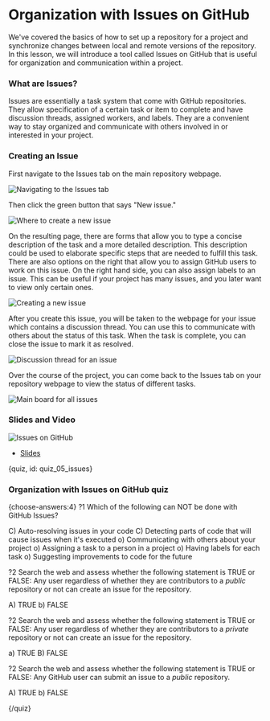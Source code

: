 # Organization with Issues on GitHub

We've covered the basics of how to set up a repository for a project and synchronize changes between local and remote versions of the repository. In this lesson, we will introduce a tool called Issues on GitHub that is useful for organization and communication within a project.

### What are Issues?

Issues are essentially a task system that come with GitHub repositories. They allow specification of a certain task or item to complete and have discussion threads, assigned workers, and labels. They are a convenient way to stay organized and communicate with others involved in or interested in your project.

### Creating an Issue

First navigate to the Issues tab on the main repository webpage.


![Navigating to the Issues tab](https://docs.google.com/presentation/d/1G8ftZ6_UzNyYfcDoLKHhp2GpDtd20cln0vnJpHiUpFE/export/png?id=1G8ftZ6_UzNyYfcDoLKHhp2GpDtd20cln0vnJpHiUpFE&pageid=g3917a587ee_0_0)

Then click the green button that says "New issue." 


![Where to create a new issue](https://docs.google.com/presentation/d/1G8ftZ6_UzNyYfcDoLKHhp2GpDtd20cln0vnJpHiUpFE/export/png?id=1G8ftZ6_UzNyYfcDoLKHhp2GpDtd20cln0vnJpHiUpFE&pageid=g3917a587ee_0_12)

On the resulting page, there are forms that allow you to type a concise description of the task and a more detailed description. This description could be used to elaborate specific steps that are needed to fulfill this task. There are also options on the right that allow you to assign GitHub users to work on this issue. On the right hand side, you can also assign labels to an issue. This can be useful if your project has many issues, and you later want to view only certain ones.


![Creating a new issue](https://docs.google.com/presentation/d/1G8ftZ6_UzNyYfcDoLKHhp2GpDtd20cln0vnJpHiUpFE/export/png?id=1G8ftZ6_UzNyYfcDoLKHhp2GpDtd20cln0vnJpHiUpFE&pageid=g3917a587ee_0_19)

After you create this issue, you will be taken to the webpage for your issue which contains a discussion thread. You can use this to communicate with others about the status of this task. When the task is complete, you can close the issue to mark it as resolved.


![Discussion thread for an issue](https://docs.google.com/presentation/d/1G8ftZ6_UzNyYfcDoLKHhp2GpDtd20cln0vnJpHiUpFE/export/png?id=1G8ftZ6_UzNyYfcDoLKHhp2GpDtd20cln0vnJpHiUpFE&pageid=g3917a587ee_0_30)

Over the course of the project, you can come back to the Issues tab on your repository webpage to view the status of different tasks.


![Main board for all issues](https://docs.google.com/presentation/d/1G8ftZ6_UzNyYfcDoLKHhp2GpDtd20cln0vnJpHiUpFE/export/png?id=1G8ftZ6_UzNyYfcDoLKHhp2GpDtd20cln0vnJpHiUpFE&pageid=g3917a587ee_0_44)

### Slides and Video

![Issues on GitHub](https://www.youtube.com/watch?v=f_SlMKNNmIA)

* [Slides](https://docs.google.com/presentation/d/1G8ftZ6_UzNyYfcDoLKHhp2GpDtd20cln0vnJpHiUpFE/edit?usp=sharing)


{quiz, id: quiz_05_issues}

### Organization with Issues on GitHub quiz

{choose-answers:4}
?1 Which of the following can NOT be done with GitHub Issues?

C) Auto-resolving issues in your code
C) Detecting parts of code that will cause issues when it's executed
o) Communicating with others about your project
o) Assigning a task to a person in a project
o) Having labels for each task
o) Suggesting improvements to code for the future

?2 Search the web and assess whether the following statement is TRUE or FALSE: Any user regardless of whether they are contributors to a *public* repository or not can create an issue for the repository.

A) TRUE
b) FALSE

?2 Search the web and assess whether the following statement is TRUE or FALSE: Any user regardless of whether they are contributors to a *private* repository or not can create an issue for the repository.

a) TRUE
B) FALSE

?2 Search the web and assess whether the following statement is TRUE or FALSE: Any GitHub user can submit an issue to a *public* repository.

A) TRUE
b) FALSE

{/quiz}

